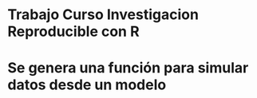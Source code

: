 # Trabajo Curso Investigacion Reproducible con R

# Se genera una función para simular datos desde un modelo
